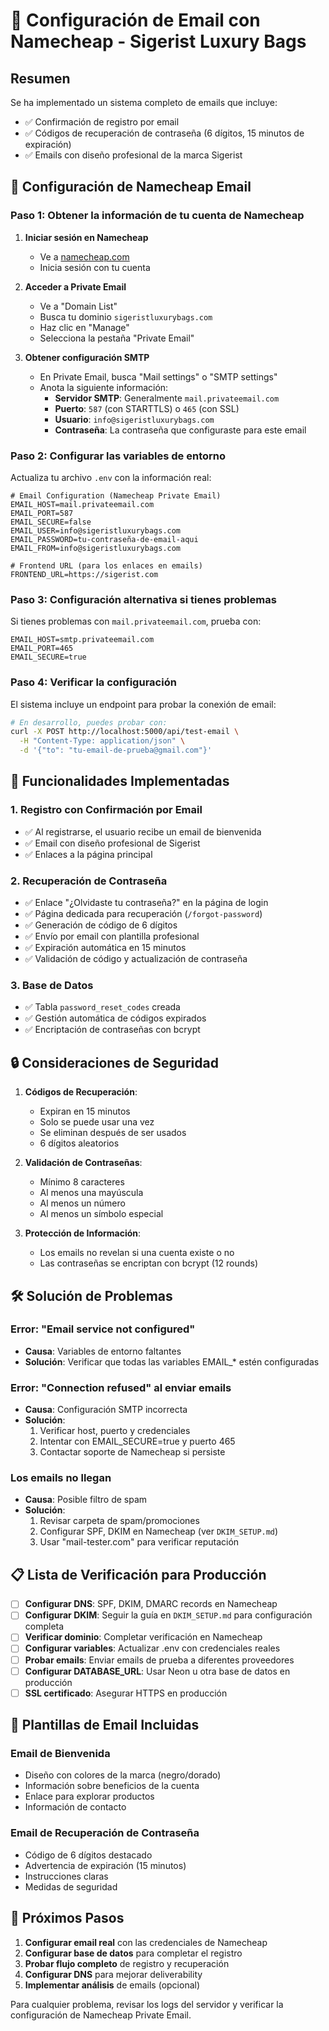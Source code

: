 # 📧 Configuración de Email con Namecheap - Sigerist Luxury Bags

## Resumen

Se ha implementado un sistema completo de emails que incluye:
- ✅ Confirmación de registro por email
- ✅ Códigos de recuperación de contraseña (6 dígitos, 15 minutos de expiración)
- ✅ Emails con diseño profesional de la marca Sigerist

## 🔧 Configuración de Namecheap Email

### Paso 1: Obtener la información de tu cuenta de Namecheap

1. **Iniciar sesión en Namecheap**
   - Ve a [namecheap.com](https://namecheap.com)
   - Inicia sesión con tu cuenta

2. **Acceder a Private Email**
   - Ve a "Domain List"
   - Busca tu dominio `sigeristluxurybags.com`
   - Haz clic en "Manage" 
   - Selecciona la pestaña "Private Email"

3. **Obtener configuración SMTP**
   - En Private Email, busca "Mail settings" o "SMTP settings"
   - Anota la siguiente información:
     - **Servidor SMTP**: Generalmente `mail.privateemail.com`
     - **Puerto**: `587` (con STARTTLS) o `465` (con SSL)
     - **Usuario**: `info@sigeristluxurybags.com`
     - **Contraseña**: La contraseña que configuraste para este email

### Paso 2: Configurar las variables de entorno

Actualiza tu archivo `.env` con la información real:

```env
# Email Configuration (Namecheap Private Email)
EMAIL_HOST=mail.privateemail.com
EMAIL_PORT=587
EMAIL_SECURE=false
EMAIL_USER=info@sigeristluxurybags.com
EMAIL_PASSWORD=tu-contraseña-de-email-aqui
EMAIL_FROM=info@sigeristluxurybags.com

# Frontend URL (para los enlaces en emails)
FRONTEND_URL=https://sigerist.com
```

### Paso 3: Configuración alternativa si tienes problemas

Si tienes problemas con `mail.privateemail.com`, prueba con:

```env
EMAIL_HOST=smtp.privateemail.com
EMAIL_PORT=465
EMAIL_SECURE=true
```

### Paso 4: Verificar la configuración

El sistema incluye un endpoint para probar la conexión de email:

```bash
# En desarrollo, puedes probar con:
curl -X POST http://localhost:5000/api/test-email \
  -H "Content-Type: application/json" \
  -d '{"to": "tu-email-de-prueba@gmail.com"}'
```

## 🎯 Funcionalidades Implementadas

### 1. Registro con Confirmación por Email
- ✅ Al registrarse, el usuario recibe un email de bienvenida
- ✅ Email con diseño profesional de Sigerist
- ✅ Enlaces a la página principal

### 2. Recuperación de Contraseña
- ✅ Enlace "¿Olvidaste tu contraseña?" en la página de login
- ✅ Página dedicada para recuperación (`/forgot-password`)
- ✅ Generación de código de 6 dígitos
- ✅ Envío por email con plantilla profesional
- ✅ Expiración automática en 15 minutos
- ✅ Validación de código y actualización de contraseña

### 3. Base de Datos
- ✅ Tabla `password_reset_codes` creada
- ✅ Gestión automática de códigos expirados
- ✅ Encriptación de contraseñas con bcrypt

## 🔒 Consideraciones de Seguridad

1. **Códigos de Recuperación**:
   - Expiran en 15 minutos
   - Solo se puede usar una vez
   - Se eliminan después de ser usados
   - 6 dígitos aleatorios

2. **Validación de Contraseñas**:
   - Mínimo 8 caracteres
   - Al menos una mayúscula
   - Al menos un número
   - Al menos un símbolo especial

3. **Protección de Información**:
   - Los emails no revelan si una cuenta existe o no
   - Las contraseñas se encriptan con bcrypt (12 rounds)

## 🛠️ Solución de Problemas

### Error: "Email service not configured"
- **Causa**: Variables de entorno faltantes
- **Solución**: Verificar que todas las variables EMAIL_* estén configuradas

### Error: "Connection refused" al enviar emails
- **Causa**: Configuración SMTP incorrecta
- **Solución**: 
  1. Verificar host, puerto y credenciales
  2. Intentar con EMAIL_SECURE=true y puerto 465
  3. Contactar soporte de Namecheap si persiste

### Los emails no llegan
- **Causa**: Posible filtro de spam
- **Solución**:
  1. Revisar carpeta de spam/promociones
  2. Configurar SPF, DKIM en Namecheap (ver `DKIM_SETUP.md`)
  3. Usar "mail-tester.com" para verificar reputación

## 📋 Lista de Verificación para Producción

- [ ] **Configurar DNS**: SPF, DKIM, DMARC records en Namecheap
- [ ] **Configurar DKIM**: Seguir la guía en `DKIM_SETUP.md` para configuración completa
- [ ] **Verificar dominio**: Completar verificación en Namecheap
- [ ] **Configurar variables**: Actualizar .env con credenciales reales
- [ ] **Probar emails**: Enviar emails de prueba a diferentes proveedores
- [ ] **Configurar DATABASE_URL**: Usar Neon u otra base de datos en producción
- [ ] **SSL certificado**: Asegurar HTTPS en producción

## 📧 Plantillas de Email Incluidas

### Email de Bienvenida
- Diseño con colores de la marca (negro/dorado)
- Información sobre beneficios de la cuenta
- Enlace para explorar productos
- Información de contacto

### Email de Recuperación de Contraseña
- Código de 6 dígitos destacado
- Advertencia de expiración (15 minutos)
- Instrucciones claras
- Medidas de seguridad

## 🚀 Próximos Pasos

1. **Configurar email real** con las credenciales de Namecheap
2. **Configurar base de datos** para completar el registro
3. **Probar flujo completo** de registro y recuperación
4. **Configurar DNS** para mejorar deliverability
5. **Implementar análisis** de emails (opcional)

Para cualquier problema, revisar los logs del servidor y verificar la configuración de Namecheap Private Email.